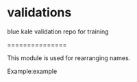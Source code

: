 # validations
blue kale validation repo for training

===============

This module is used for rearranging names.

Example:example
